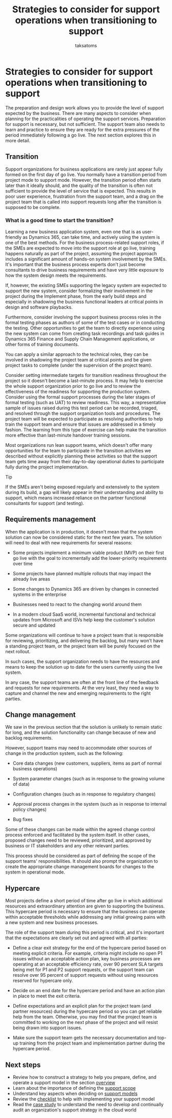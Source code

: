 ﻿---
title: Strategies to consider for support operations when transitioning to support
description: This article discusses strategy and consideration when transitioning into the support plan developed by the organization for Dynamics 365 implementation projects.
author: taksatoms
ms.author: tsato
ms.date: 03/30/2023
ms.topic: conceptual
---


# Strategies to consider for support operations when transitioning to support

The preparation and design work allows you to provide the level of support expected by the business. There are many aspects to consider when planning for the practicalities of operating the support services. Preparation for support is necessary, but not sufficient. The support team also needs to learn and practice to ensure they are ready for the extra pressures of the period immediately following a go live. The next section explores this in more detail.

## Transition

Support organizations for business applications are rarely just appear fully formed on the first day of go live. You normally have a transition period from project mode to support mode. However, the transition period often starts later than it ideally should, and the quality of the transition is often not sufficient to provide the level of service that is expected. This results in poor user experience, frustration from the support team, and a drag on the project team that is called into support requests long after the transition is supposed to be complete.

### What is a good time to start the transition?

Learning a new business application system, even one that is as user-friendly as Dynamics 365, can take time, and actively using the system is one of the best methods. For the business process-related support roles, if the SMEs are expected to move into the support role at go live, training happens naturally as part of the project, assuming the project approach includes a significant amount of hands-on system involvement by the SMEs. It's important that the business process experts don't just become consultants to drive business requirements and have very little exposure to how the system design meets the requirements.

If, however, the existing SMEs supporting the legacy system are expected to support the new system, consider formalizing their involvement in the project during the Implement phase, from the early build steps and especially in shadowing the business functional leaders at critical points in design and software playbacks.

Furthermore, consider involving the support business process roles in the formal testing phases as authors of some of the test cases or in conducting the testing. Other opportunities to get the team to directly experience using the new system can come from creating task recordings and task guides in Dynamics 365 Finance and Supply Chain Management applications, or other forms of training documents.

You can apply a similar approach to the technical roles, they can be involved in shadowing the project team at critical points and be given project tasks to complete (under the supervision of the project team).

Consider setting intermediate targets for transition readiness throughout the project so it doesn't become a last-minute process. It may help to exercise the whole support organization prior to go live and to review the effectiveness of the readiness for supporting the production system. Consider using the formal support processes during the later stages of formal testing (such as UAT) to review readiness. This way, a representative sample of issues raised during this test period can be recorded, triaged, and resolved through the support organization tools and procedures. The project team will be expected to participate as resolving authorities to help train the support team and ensure that issues are addressed in a timely fashion. The learning from this type of exercise can help make the transition more effective than last-minute handover training sessions.

Most organizations run lean support teams, which doesn't offer many opportunities for the team to participate in the transition activities we described without explicitly planning these activities so that the support team gets time away from their day-to-day operational duties to participate fully during the project implementation.

> [!TIP]
> If the SMEs aren't being exposed regularly and extensively to the system during its build, a gap will likely appear in their understanding and ability to support, which means increased reliance on the partner functional consultants for support (and testing).

## Requirements management

When the application is in production, it doesn't mean that the system solution can now be considered static for the next few years. The solution will need to deal with new requirements for several reasons:

- Some projects implement a minimum viable product (MVP) on their first go live with the goal to incrementally add the lower-priority requirements over time

- Some projects have planned multiple rollouts that may impact the already live areas

- Some changes to Dynamics 365 are driven by changes in connected systems in the enterprise

- Businesses need to react to the changing world around them

- In a modern cloud SaaS world, incremental functional and technical updates from Microsoft and ISVs help keep the customer's solution secure and updated

Some organizations will continue to have a project team that is responsible for reviewing, prioritizing, and delivering the backlog, but many won't have a standing project team, or the project team will be purely focused on the next rollout.

In such cases, the support organization needs to have the resources and means to keep the solution up to date for the users currently using the live system.

In any case, the support teams are often at the front line of the feedback and requests for new requirements. At the very least, they need a way to capture and channel the new and emerging requirements to the right parties.

## Change management

We saw in the previous section that the solution is unlikely to remain static for long, and the solution functionality can change because of new and backlog requirements.

However, support teams may need to accommodate other sources of change in the production system, such as the following:

- Core data changes (new customers, suppliers, items as part of normal business operations)

- System parameter changes (such as in response to the growing volume of data)

- Configuration changes (such as in response to regulatory changes)

- Approval process changes in the system (such as in response to internal policy changes)

- Bug fixes

Some of these changes can be made within the agreed change control process enforced and facilitated by the system itself. In other cases, proposed changes need to be reviewed, prioritized, and approved by business or IT stakeholders and any other relevant parties.

This process should be considered as part of defining the scope of the support teams' responsibilities. It should also prompt the organization to create the appropriate change management boards for changes to the system in operational mode.

## Hypercare

Most projects define a short period of time after go live in which additional resources and extraordinary attention are given to supporting the business. This hypercare period is necessary to ensure that the business can operate within acceptable thresholds while addressing any initial growing pains with a new system and new business processes.

The role of the support team during this period is critical, and it's important that the expectations are clearly set out and agreed with all parties:

- Define a clear exit strategy for the end of the hypercare period based on meeting explicit criteria. For example, criteria might include no open P1 issues without an acceptable action plan, key business processes are operating at an acceptable efficiency rate, over 90 percent SLA targets being met for P1 and P2 support requests, or the support team can resolve over 95 percent of support requests without using resources reserved for hypercare only.

- Decide on an end date for the hypercare period and have an action plan in place to meet the exit criteria.

- Define expectations and an explicit plan for the project team (and partner resources) during the hypercare period so you can get reliable help from the team. Otherwise, you may find that the project team is committed to working on the next phase of the project and will resist being drawn into support issues.

- Make sure the support team gets the necessary documentation and top-up training from the project team and implementation partner during the hypercare period.

## Next steps

- Review how to construct a strategy to help you prepare, define, and operate a support model in the section [overview](transition-to-support.md)
- Learn about the importance of defining the [support scope](transition-to-support-scope.md)
- Understand key aspects when deciding on [support models](transition-to-support-models.md)
- Review the [checklist](transition-to-support-checklist.md) to help with implementing your support model
- Read the [case study](service-solution-case-study.md) to understand the need to develop and continually audit an organization's support strategy in the cloud world